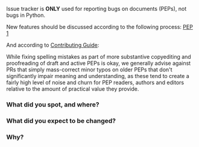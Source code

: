 Issue tracker is **ONLY** used for reporting bugs on documents (PEPs), not
bugs in Python.

New features should be discussed according to the following process:
[PEP 1](https://peps.python.org/pep-0001/#start-with-an-idea-for-python)

And according to [Contributing Guide](../CONTRIBUTING.rst):

While fixing spelling mistakes as part of more substantive
copyediting and proofreading of draft and active PEPs is okay,
we generally advise against PRs that simply mass-correct minor typos on
older PEPs that don't significantly impair meaning and understanding,
as these tend to create a fairly high level of noise and churn for
PEP readers, authors and editors relative to the amount of practical value
they provide.

<!--- Provide a general summary of the issue in the Title above -->

### What did you spot, and where?

### What did you expect to be changed?

### Why?
